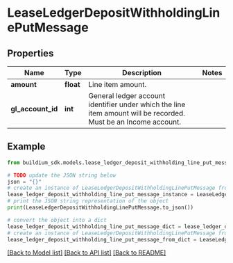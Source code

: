 # LeaseLedgerDepositWithholdingLinePutMessage


## Properties

Name | Type | Description | Notes
------------ | ------------- | ------------- | -------------
**amount** | **float** | Line item amount. | 
**gl_account_id** | **int** | General ledger account identifier under which the line item amount will be recorded. Must be an Income account. | 

## Example

```python
from buildium_sdk.models.lease_ledger_deposit_withholding_line_put_message import LeaseLedgerDepositWithholdingLinePutMessage

# TODO update the JSON string below
json = "{}"
# create an instance of LeaseLedgerDepositWithholdingLinePutMessage from a JSON string
lease_ledger_deposit_withholding_line_put_message_instance = LeaseLedgerDepositWithholdingLinePutMessage.from_json(json)
# print the JSON string representation of the object
print(LeaseLedgerDepositWithholdingLinePutMessage.to_json())

# convert the object into a dict
lease_ledger_deposit_withholding_line_put_message_dict = lease_ledger_deposit_withholding_line_put_message_instance.to_dict()
# create an instance of LeaseLedgerDepositWithholdingLinePutMessage from a dict
lease_ledger_deposit_withholding_line_put_message_from_dict = LeaseLedgerDepositWithholdingLinePutMessage.from_dict(lease_ledger_deposit_withholding_line_put_message_dict)
```
[[Back to Model list]](../README.md#documentation-for-models) [[Back to API list]](../README.md#documentation-for-api-endpoints) [[Back to README]](../README.md)


